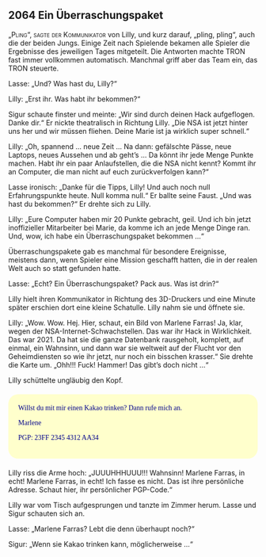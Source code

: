 ## **2064** Ein Überraschungspaket

<span style="font-variant:small-caps;">„Pling“, sagte der Kommunikator</span> von Lilly, und kurz darauf, „pling, pling“, auch die der beiden Jungs.
Einige Zeit nach Spielende bekamen alle Spieler die Ergebnisse des jeweiligen Tages mitgeteilt.
Die Antworten machte TRON fast immer vollkommen automatisch. Manchmal griff aber das Team ein, das TRON steuerte.

Lasse: „Und? Was hast du, Lilly?“

Lilly: „Erst ihr.
Was habt ihr bekommen?“

Sigur schaute finster und meinte: „Wir sind durch deinen Hack aufgeflogen.
Danke dir.“ Er nickte theatralisch in Richtung Lilly.
„Die NSA ist jetzt hinter uns her und wir müssen fliehen.
Deine Marie ist ja wirklich super schnell.“

Lilly: „Oh, spannend ... neue Zeit ... Na dann: gefälschte Pässe, neue Laptops, neues Aussehen und ab geht’s ... Da könnt ihr jede Menge Punkte machen.
Habt ihr ein paar Anlaufstellen, die die NSA nicht kennt? Kommt ihr an Computer, die man nicht auf euch zurückverfolgen kann?“

Lasse ironisch: „Danke für die Tipps, Lilly! Und auch noch null Erfahrungspunkte heute.
Null komma null.“ Er ballte seine Faust.
„Und was hast du bekommen?“ Er drehte sich zu Lilly.

Lilly: „Eure Computer haben mir 20 Punkte gebracht, geil.
Und ich bin jetzt inoffizieller Mitarbeiter bei Marie, da komme ich an jede Menge Dinge ran.
Und, wow, ich habe ein Überraschungspaket bekommen ...“

Überraschungspakete gab es manchmal für besondere Ereignisse, meistens dann, wenn Spieler eine Mission geschafft hatten, die in der realen Welt auch so statt gefunden hatte.

Lasse: „Echt? Ein Überraschungspaket? Pack aus.
Was ist drin?“

Lilly hielt ihren Kommunikator in Richtung des 3D-Druckers und eine Minute später erschien dort eine kleine Schatulle.
Lilly nahm sie und öffnete sie.

Lilly: „Wow.
Wow.
Hej.
Hier, schaut, ein Bild von Marlene Farras!
Ja, klar, wegen der NSA-Internet-Schwachstellen.
Das war ihr Hack in Wirklichkeit.
Das war 2021.
Da hat sie die ganze Datenbank rausgeholt, komplett, auf einmal, ein Wahnsinn, und dann war sie weltweit auf der Flucht vor den Geheimdiensten so wie ihr jetzt, nur noch ein bisschen krasser.“
Sie drehte die Karte um.
„Ohh!!!
Fuck!
Hammer!
Das gibt’s doch nicht ...“

Lilly schüttelte ungläubig den Kopf.

<div style="background-color: #ffc; color: darkblue; padding: 20px; margin: 20px 0; font-family: 'Comic Sans MS'; border-radius: 20px;">
Willst du mit mir einen Kakao trinken? Dann rufe mich an.

Marlene

PGP: 23FF 2345 4312 AA34
</div>
Lilly riss die Arme hoch: „JUUUHHHUUU!!! Wahnsinn!
Marlene Farras, in echt! Marlene Farras, in echt! Ich fasse es nicht.
Das ist ihre persönliche Adresse.
Schaut hier, ihr persönlicher PGP-Code.“

Lilly war vom Tisch aufgesprungen und tanzte im Zimmer herum.
Lasse und Sigur schauten sich an.

Lasse: „Marlene Farras? Lebt die denn überhaupt noch?“

Sigur: „Wenn sie Kakao trinken kann, möglicherweise ...“
